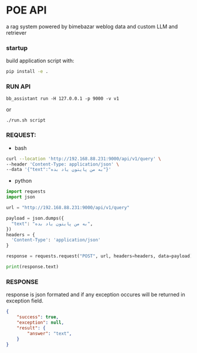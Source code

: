 # POE API
a rag system powered by bimebazar weblog data and custom LLM and retriever 

### startup
build application script with:
```bash
pip install -e .
```

### RUN API
```
bb_assistant run -H 127.0.0.1 -p 9000 -v v1 
```

or 
```
./run.sh script
```



### REQUEST:
- bash
```bash
curl --location 'http://192.168.88.231:9000/api/v1/query' \
--header 'Content-Type: application/json' \
--data '{"text":"به من پایتون یاد بده"}'
```
- python
```python
import requests
import json

url = "http://192.168.88.231:9000/api/v1/query"

payload = json.dumps({
  "text": "به من پایتون یاد بده",
})
headers = {
  'Content-Type': 'application/json'
}

response = requests.request("POST", url, headers=headers, data=payload)

print(response.text)

```


### RESPONSE
response is json formated and if any exception occures will be returned in exception field.
```json
{
    "success": true,
    "exception": null,
    "result": {
        "answer": "text",
    }
}
```


